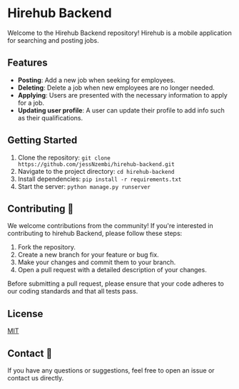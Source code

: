 # Hirehub Backend 

Welcome to the Hirehub Backend repository! Hirehub is a mobile application for searching and posting jobs.

## Features

- **Posting**: Add a new job when seeking for employees.
- **Deleting**: Delete a job when new employees are no longer needed.
- **Applying**: Users are presented with the necessary information to apply for a job.
- **Updating user profile**: A user can update their profile to add info such as their qualifications.

## Getting Started

1. Clone the repository: `git clone https://github.com/jessNzembi/hirehub-backend.git`
2. Navigate to the project directory: `cd hirehub-backend`
3. Install dependencies: `pip install -r requirements.txt`
4. Start the server: `python manage.py runserver`

## Contributing 🤝

We welcome contributions from the community! If you're interested in contributing to hirehub Backend, please follow these steps:

1. Fork the repository.
2. Create a new branch for your feature or bug fix.
3. Make your changes and commit them to your branch.
4. Open a pull request with a detailed description of your changes.

Before submitting a pull request, please ensure that your code adheres to our coding standards and that all tests pass.

## License

[MIT](https://choosealicense.com/licenses/mit/)

## Contact 📧

If you have any questions or suggestions, feel free to open an issue or contact us directly.

